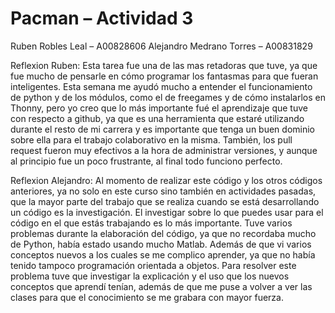 # Pacman – Actividad 3
Ruben Robles Leal – A00828606
Alejandro Medrano Torres – A00831829

Reflexion Ruben:
Esta tarea fue una de las mas retadoras que tuve, ya que fue mucho de pensarle en cómo programar los fantasmas para que fueran inteligentes. Esta semana me ayudó mucho a entender el funcionamiento de python y de los módulos, como el de freegames y de cómo instalarlos en Thonny, pero yo creo que lo más importante fué el aprendizaje que tuve con respecto a github, ya que es una herramienta que estaré utilizando durante el resto de mi carrera y es importante que tenga un buen dominio sobre ella para el trabajo colaborativo en la misma. También, los pull request fueron muy efectivos a la hora de administrar versiones, y aunque al principio fue un poco frustrante, al final todo funciono perfecto.

Reflexion Alejandro:
Al momento de realizar este código y los otros códigos anteriores, ya no solo en este curso sino también en actividades pasadas, que la mayor parte del trabajo que se realiza cuando se está desarrollando un código es la investigación. El investigar sobre lo que puedes usar para el código en el que estás trabajando es lo más importante. 
Tuve varios problemas durante la elaboración del código, ya que no recordaba mucho de Python, había estado usando mucho Matlab. Además de que vi varios conceptos nuevos a los cuales se me complico aprender, ya que no había tenido tampoco programación orientada a objetos. Para resolver este problema tuve que investigar la explicación y el uso que los nuevos conceptos que aprendí tenían, además de que me puse a volver a ver las clases para que el conocimiento se me grabara con mayor fuerza. 
